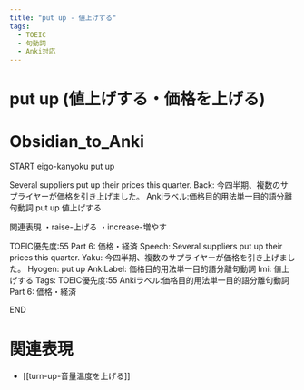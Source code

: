 ```yaml
---
title: "put up - 値上げする"
tags:
  - TOEIC
  - 句動詞
  - Anki対応
---
```


# put up (値上げする・価格を上げる)

# Obsidian_to_Anki
START
eigo-kanyoku
put up

Several suppliers put up their prices this quarter.
Back: 
今四半期、複数のサプライヤーが価格を引き上げました。
Ankiラベル:価格目的用法単一目的語分離句動詞
put up
値上げする

関連表現
・raise-上げる
・increase-増やす

TOEIC優先度:55
Part 6: 価格・経済
Speech: Several suppliers put up their prices this quarter.
Yaku: 今四半期、複数のサプライヤーが価格を引き上げました。
Hyogen: put up
AnkiLabel: 価格目的用法単一目的語分離句動詞
Imi: 値上げする
Tags: TOEIC優先度:55 Ankiラベル:価格目的用法単一目的語分離句動詞 Part 6: 価格・経済
<!--ID: 1755038902169-->
END

# 関連表現
- [[turn-up-音量温度を上げる]]

